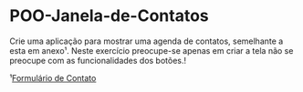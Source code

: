 # POO-Janela-de-Contatos

Crie uma aplicação para mostrar uma agenda de contatos, semelhante a esta em anexo¹. Neste exercício preocupe-se apenas em criar a tela não se preocupe com as funcionalidades dos botões.!

¹[Formulário de Contato](https://user-images.githubusercontent.com/54561697/170827934-c6407253-136d-48e4-84b4-ed6a94b1e039.png)
